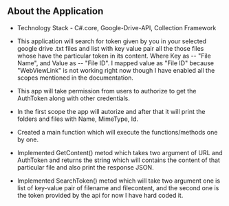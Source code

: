 ## About the Application

- Technology Stack - C#.core, Google-Drive-API, Collection Framework

- This application will search for token given by you in your selected google drive .txt files and list with key value pair all the those files whose have the particular token in its content. Where Key as -- "File Name", and Value as -- "File ID". I mapped value as "File ID" because "WebViewLink" is not working right now though I have enabled all the scopes mentioned in the documentation.

- This app will take permission from users to authorize to get the AuthToken along with other credentials.

- In the first scope the app will autorize and after that it will print the folders and files with Name, MimeType, Id.

- Created a main function which will execute the functions/methods one by one.

- Implemented GetContent() metod which takes two argument of URL and AuthToken and returns the string which will contains the content of that particular file and also print the response JSON.

- Implemented SearchToken() metod which will take two argument one is list of key-value pair of filename and filecontent, and the second one is the token provided by the api for now I have hard coded it.
